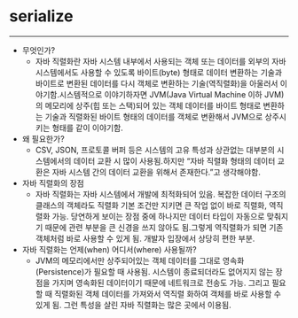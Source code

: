 # serialize
---

- 무엇인가?
    - 자바 직렬화란 자바 시스템 내부에서 사용되는 객체 또는 데이터를 외부의 자바 시스템에서도 사용할 수 있도록 바이트(byte) 형태로 데이터 변환하는 기술과 바이트로 변환된 데이터를 다시 객체로 변환하는 기술(역직렬화)을 아울러서 이야기함.시스템적으로 이야기하자면 JVM(Java Virtual Machine 이하 JVM)의 메모리에 상주(힙 또는 스택)되어 있는 객체 데이터를 바이트 형태로 변환하는 기술과 직렬화된 바이트 형태의 데이터를 객체로 변환해서 JVM으로 상주시키는 형태를 같이 이야기함.
- 왜 필요한가?
    - CSV, JSON, 프로토콜 버퍼 등은 시스템의 고유 특성과 상관없는 대부분의 시스템에서의 데이터 교환 시 많이 사용됨.하지만 “자바 직렬화 형태의 데이터 교환은 자바 시스템 간의 데이터 교환을 위해서 존재한다.”고 생각해야함.
- 자바 직렬화의 장점
    - 자바 직렬화는 자바 시스템에서 개발에 최적화되어 있음. 복잡한 데이터 구조의 클래스의 객체라도 직렬화 기본 조건만 지키면 큰 작업 없이 바로 직렬화, 역직렬화 가능. 당연하게 보이는 장점 중에 하나지만 데이터 타입이 자동으로 맞춰지기 때문에 관련 부분을 큰 신경을 쓰지 않아도 됨.그렇게 역직렬화가 되면 기존 객체처럼 바로 사용할 수 있게 됨. 개발자 입장에서 상당히 편한 부분.
- 자바 직렬화는 언제(when) 어디서(where) 사용될까?
    - JVM의 메모리에서만 상주되어있는 객체 데이터를 그대로 영속화(Persistence)가 필요할 때 사용됨. 시스템이 종료되더라도 없어지지 않는 장점을 가지며 영속화된 데이터이기 때문에 네트워크로 전송도 가능. 그리고 필요할 때 직렬화된 객체 데이터를 가져와서 역직렬 화하여 객체를 바로 사용할 수 있게 됨. 그런 특성을 살린 자바 직렬화는 많은 곳에서 이용됨.